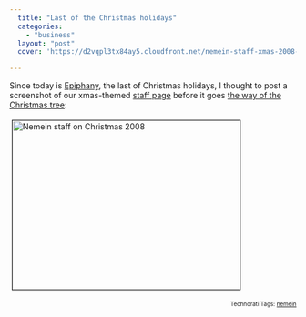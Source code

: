 ```yaml
---
  title: "Last of the Christmas holidays"
  categories: 
    - "business"
  layout: "post"
  cover: 'https://d2vqpl3tx84ay5.cloudfront.net/nemein-staff-xmas-2008-tm.jpg'

---
```

<p>
Since today is <a href="http://en.wikipedia.org/wiki/Epiphany_(holiday)">Epiphany</a>, the last of Christmas holidays, I thought to post a screenshot of our xmas-themed <a href="http://nemein.com/en/people/">staff page</a> before it goes <a href="http://www.hs.fi/kaupunki/artikkeli/YTV+ker%C3%A4%C3%A4+joulukuuset+maksutta+asiakaskiinteist%C3%B6ilt%C3%A4/1135242534999">the way of the Christmas tree</a>:
</p><p>
<a href="https://d2vqpl3tx84ay5.cloudfront.net/nemein-staff-xmas-2008.png"><img src="https://d2vqpl3tx84ay5.cloudfront.net/nemein-staff-xmas-2008-tm.jpg" height="297" width="400" border="1" hspace="4" vspace="4" alt="Nemein staff on Christmas 2008" title="Nemein staff on Christmas 2008" /></a>
</p>
<p style="text-align:right;font-size:10px;">Technorati Tags: <a href="http://www.technorati.com/tag/nemein" rel="tag">nemein</a></p>
